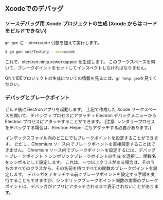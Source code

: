 ## Xcodeでのデバッグ

### ソースデバッグ用 Xcode プロジェクトの生成 (Xcode からはコードをビルドできない)

`gn gen` に --ide=xcode 引数を加えて実行します。

```sh
$ gn gen out/Testing --ide=xcode
```

これで、electron.ninja.xcworkspace を生成します。 このワークスペースを開いて、ブレークポイントをセットしてインスペクトしなければなりません。

GNでIDEプロジェクトの生成についての情報を見るには、`gn help gen`を見てください。

### デバッグとブレークポイント

ビルド後にElectronアプリを起動します。 上記で作成した Xcode ワークスペースを開いて、デバッグ > プロセスにアタッチ > Electron デバッグメニューから Electron プロセスにアタッチすることができます。 [注意: レンダラープロセスをデバッグする場合は、Electron Helper にもアタッチする必要があります。]

インデックスファイル内のどこにでもブレークポイントを設定することができます。 ただし、Chromium ソース内でブレークポイントを直接設定することはできません。 Chromium ソース内でブレークポイントを設定するには、デバッグ > ブレークポイント > シンボリックブレークポイントの作成 を選択し、関数名をシンボルとして設定します。 これは、一つ以上クラスがある場合は、そのうちのすべてのクラスから、その名前を持つすべての関数のブレークポイントを設定します。 デバッガをアタッチする前にブレークポイントを設定する手順を実行することもできますが、シンボリックブレークポイント関数の実際のブレークポイントは、デバッガがアプリにアタッチされるまで表示されないことがあります。

